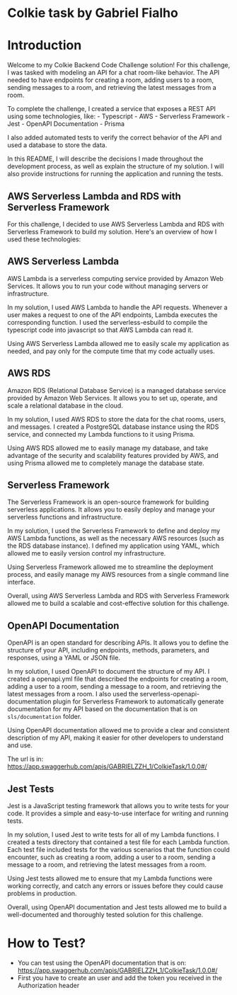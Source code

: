 # Colkie task by Gabriel Fialho

# Introduction

Welcome to my Colkie Backend Code Challenge solution! For this challenge, I was tasked with modeling an API for a chat room-like behavior. The API needed to have endpoints for creating a room, adding users to a room, sending messages to a room, and retrieving the latest messages from a room.

To complete the challenge, I created a service that exposes a REST API using some technologies, like: - Typescript - AWS - Serverless Framework - Jest - OpenAPI Documentation - Prisma

I also added automated tests to verify the correct behavior of the API and used a database to store the data.

In this README, I will describe the decisions I made throughout the development process, as well as explain the structure of my solution. I will also provide instructions for running the application and running the tests.

## AWS Serverless Lambda and RDS with Serverless Framework

For this challenge, I decided to use AWS Serverless Lambda and RDS with Serverless Framework to build my solution. Here's an overview of how I used these technologies:

## AWS Serverless Lambda

AWS Lambda is a serverless computing service provided by Amazon Web Services. It allows you to run your code without managing servers or infrastructure.

In my solution, I used AWS Lambda to handle the API requests. Whenever a user makes a request to one of the API endpoints, Lambda executes the corresponding function. I used the serverless-esbuild to compile the typescript code into javascript so that AWS Lambda can read it.

Using AWS Serverless Lambda allowed me to easily scale my application as needed, and pay only for the compute time that my code actually uses.

## AWS RDS

Amazon RDS (Relational Database Service) is a managed database service provided by Amazon Web Services. It allows you to set up, operate, and scale a relational database in the cloud.

In my solution, I used AWS RDS to store the data for the chat rooms, users, and messages. I created a PostgreSQL database instance using the RDS service, and connected my Lambda functions to it using Prisma.

Using AWS RDS allowed me to easily manage my database, and take advantage of the security and scalability features provided by AWS, and using Prisma allowed me to completely manage the database state.

## Serverless Framework

The Serverless Framework is an open-source framework for building serverless applications. It allows you to easily deploy and manage your serverless functions and infrastructure.

In my solution, I used the Serverless Framework to define and deploy my AWS Lambda functions, as well as the necessary AWS resources (such as the RDS database instance). I defined my application using YAML, which allowed me to easily version control my infrastructure.

Using Serverless Framework allowed me to streamline the deployment process, and easily manage my AWS resources from a single command line interface.

Overall, using AWS Serverless Lambda and RDS with Serverless Framework allowed me to build a scalable and cost-effective solution for this challenge.

## OpenAPI Documentation

OpenAPI is an open standard for describing APIs. It allows you to define the structure of your API, including endpoints, methods, parameters, and responses, using a YAML or JSON file.

In my solution, I used OpenAPI to document the structure of my API. I created a openapi.yml file that described the endpoints for creating a room, adding a user to a room, sending a message to a room, and retrieving the latest messages from a room. I also used the serverless-openapi-documentation plugin for Serverless Framework to automatically generate documentation for my API based on the documentation that is on `sls/documentation` folder.

Using OpenAPI documentation allowed me to provide a clear and consistent description of my API, making it easier for other developers to understand and use.

The url is in: https://app.swaggerhub.com/apis/GABRIELZZH_1/ColkieTask/1.0.0#/

## Jest Tests

Jest is a JavaScript testing framework that allows you to write tests for your code. It provides a simple and easy-to-use interface for writing and running tests.

In my solution, I used Jest to write tests for all of my Lambda functions. I created a tests directory that contained a test file for each Lambda function. Each test file included tests for the various scenarios that the function could encounter, such as creating a room, adding a user to a room, sending a message to a room, and retrieving the latest messages from a room.

Using Jest tests allowed me to ensure that my Lambda functions were working correctly, and catch any errors or issues before they could cause problems in production.

Overall, using OpenAPI documentation and Jest tests allowed me to build a well-documented and thoroughly tested solution for this challenge.

# How to Test?

- You can test using the OpenAPI documentation that is on: https://app.swaggerhub.com/apis/GABRIELZZH_1/ColkieTask/1.0.0#/
- First you have to create an user and add the token you received in the Authorization header
